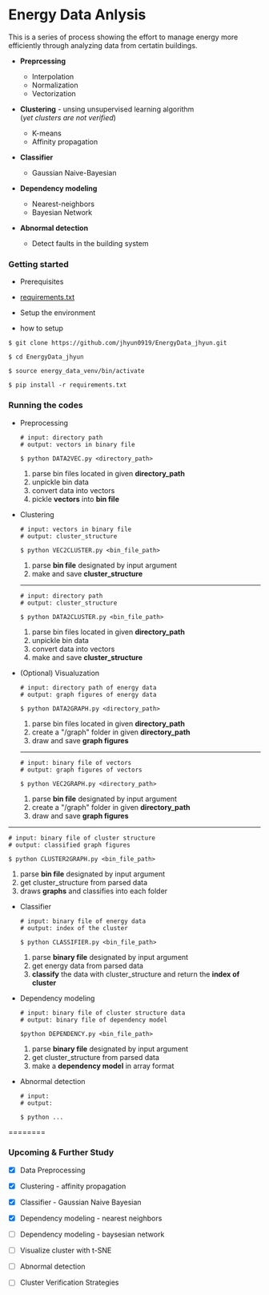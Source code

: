 # Energy Data Anlysis


This is a series of process showing the effort to manage energy more efficiently through analyzing data from certatin buildings.

  * **Preprcessing**
    * Interpolation
    * Normalization
    * Vectorization
  
  * **Clustering** - unsing unsupervised learning algorithm  
      (_yet clusters are not verified_)
    * K-means
    * Affinity propagation  
    
  * **Classifier**
    * Gaussian Naive-Bayesian

  * **Dependency modeling**
    * Nearest-neighbors
    * Bayesian Network

  * **Abnormal detection**
    * Detect faults in the building system
    

### Getting started

* Prerequisites
 * [requirements.txt](https://github.com/jhyun0919/EnergyData_jhyun/blob/master/requirements.txt)  

* Setup the environment  
 *  how to setup
   ```
   $ git clone https://github.com/jhyun0919/EnergyData_jhyun.git
   
   $ cd EnergyData_jhyun
   
   $ source energy_data_venv/bin/activate  
   
   $ pip install -r requirements.txt
   ```
  
### Running the codes
 * Preprocessing   
   ```
   # input: directory path
   # output: vectors in binary file
   
   $ python DATA2VEC.py <directory_path>
   ```
   
   1. parse bin files located in given **directory_path**
   2. unpickle bin data
   3. convert data into vectors
   4. pickle **vectors** into **bin file**
  
    
 * Clustering   
   ```
   # input: vectors in binary file
   # output: cluster_structure
   
   $ python VEC2CLUSTER.py <bin_file_path>
   ```
   
   1. parse **bin file** designated by input argument
   2. make and save **cluster_structure**
  
   ---

   ```
   # input: directory path
   # output: cluster_structure
   
   $ python DATA2CLUSTER.py <bin_file_path>
   ```
   
   1. parse bin files located in given **directory_path**
   2. unpickle bin data
   3. convert data into vectors
   4. make and save **cluster_structure**

  
   
 * (Optional) Visualuzation
   ```
   # input: directory path of energy data
   # output: graph figures of energy data
   
   $ python DATA2GRAPH.py <directory_path>
   ```
   
   1. parse bin files located in given **directory_path**
   2. create a "/graph" folder in given **directory_path**
   3. draw and save **graph figures**  
     
   --- 

   ```
   # input: binary file of vectors
   # output: graph figures of vectors
   
   $ python VEC2GRAPH.py <directory_path>
   ```
  
   1. parse **bin file** designated by input argument
   2. create a "/graph" folder in given **directory_path**
   3. draw and save **graph figures**
    
  ---

  ```
  # input: binary file of cluster structure
  # output: classified graph figures
  
  $ python CLUSTER2GRAPH.py <bin_file_path>
  ```

   1. parse **bin file** designated by input argument
   2. get cluster_structure from parsed data
   3. draws **graphs** and classifies into each folder  

 * Classifier
   ```
   # input: binary file of energy data
   # output: index of the cluster
   
   $ python CLASSIFIER.py <bin_file_path>
   ```
   
   1. parse **binary file** designated by input argument
   2. get energy data from parsed data
   3. **classify** the data with cluster_structure and return the **index of cluster**
   
 * Dependency modeling
   ```
   # input: binary file of cluster structure data
   # output: binary file of dependency model
   
   $python DEPENDENCY.py <bin_file_path>
   ```
   1. parse **binary file** designated by input argument
   2. get cluster_structure from parsed data
   3. make a **dependency model** in array format
   
 * Abnormal detection   
   ```
   # input:
   # output:
   
   $ python ...
   ```
  
========
### Upcoming & Further Study
 - [x] Data Preprocessing
 - [x] Clustering - affinity propagation
 - [x] Classifier - Gaussian Naive Bayesian
 - [x] Dependency modeling - nearest neighbors
 - [ ] Dependency modeling - baysesian network
 - [ ] Visualize cluster with t-SNE
 - [ ] Abnormal detection
 - [ ] Cluster Verification Strategies
  
  
  
